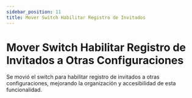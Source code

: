 ```yaml
---
sidebar_position: 11
title: Mover Switch Habilitar Registro de Invitados
---
```


# Mover Switch Habilitar Registro de Invitados a Otras Configuraciones

Se movió el switch para habilitar registro de invitados a otras configuraciones, mejorando la organización y accesibilidad de esta funcionalidad.
